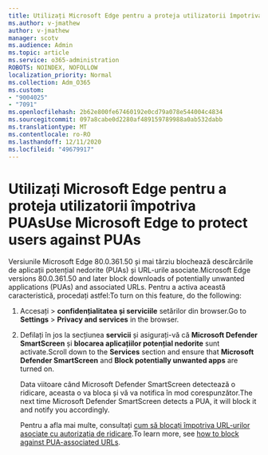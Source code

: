 ```yaml
---
title: Utilizați Microsoft Edge pentru a proteja utilizatorii împotriva PUAs
ms.author: v-jmathew
author: v-jmathew
manager: scotv
ms.audience: Admin
ms.topic: article
ms.service: o365-administration
ROBOTS: NOINDEX, NOFOLLOW
localization_priority: Normal
ms.collection: Adm_O365
ms.custom:
- "9004025"
- "7091"
ms.openlocfilehash: 2b62e800fe67460192e0cd79a078e544004c4834
ms.sourcegitcommit: 097a8cabe0d2280af489159789988a0ab532dabb
ms.translationtype: MT
ms.contentlocale: ro-RO
ms.lasthandoff: 12/11/2020
ms.locfileid: "49679917"
---
```

# <a name="use-microsoft-edge-to-protect-users-against-puas"></a><span data-ttu-id="a02f4-102">Utilizați Microsoft Edge pentru a proteja utilizatorii împotriva PUAs</span><span class="sxs-lookup"><span data-stu-id="a02f4-102">Use Microsoft Edge to protect users against PUAs</span></span>

<span data-ttu-id="a02f4-103">Versiunile Microsoft Edge 80.0.361.50 și mai târziu blochează descărcările de aplicații potențial nedorite (PUAs) și URL-urile asociate.</span><span class="sxs-lookup"><span data-stu-id="a02f4-103">Microsoft Edge versions 80.0.361.50 and later block downloads of potentially unwanted applications (PUAs) and associated URLs.</span></span> <span data-ttu-id="a02f4-104">Pentru a activa această caracteristică, procedați astfel:</span><span class="sxs-lookup"><span data-stu-id="a02f4-104">To turn on this feature, do the following:</span></span>

1. <span data-ttu-id="a02f4-105">Accesați   >  **confidențialitatea și serviciile** setărilor din browser.</span><span class="sxs-lookup"><span data-stu-id="a02f4-105">Go to **Settings** > **Privacy and services** in the browser.</span></span>

2. <span data-ttu-id="a02f4-106">Defilați în jos la secțiunea **servicii** și asigurați-vă că **Microsoft Defender SmartScreen** și **blocarea aplicațiilor potențial nedorite** sunt activate.</span><span class="sxs-lookup"><span data-stu-id="a02f4-106">Scroll down to the **Services** section and ensure that **Microsoft Defender SmartScreen** and **Block potentially unwanted apps** are turned on.</span></span>

    <span data-ttu-id="a02f4-107">Data viitoare când Microsoft Defender SmartScreen detectează o ridicare, aceasta o va bloca și vă va notifica în mod corespunzător.</span><span class="sxs-lookup"><span data-stu-id="a02f4-107">The next time Microsoft Defender SmartScreen detects a PUA, it will block it and notify you accordingly.</span></span>

    <span data-ttu-id="a02f4-108">Pentru a afla mai multe, consultați [cum să blocați împotriva URL-urilor asociate cu autorizația de ridicare](https://go.microsoft.com/fwlink/?linkid=2133024).</span><span class="sxs-lookup"><span data-stu-id="a02f4-108">To learn more, see [how to block against PUA-associated URLs](https://go.microsoft.com/fwlink/?linkid=2133024).</span></span>
